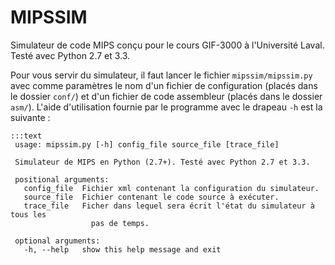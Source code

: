 # MIPSSIM

Simulateur de code MIPS conçu pour le cours GIF-3000 à l'Université Laval. Testé avec Python 2.7 et 3.3.

Pour vous servir du simulateur, il faut lancer le fichier `mipssim/mipssim.py` avec comme paramètres le nom d'un fichier de configuration (placés dans le dossier `conf/`) et d'un fichier de code assembleur (placés dans le dossier `asm/`). L'aide d'utilisation fournie par le programme avec le drapeau `-h` est la suivante : 

    :::text
     usage: mipssim.py [-h] config_file source_file [trace_file]
          
     Simulateur de MIPS en Python (2.7+). Testé avec Python 2.7 et 3.3.
      
     positional arguments:
       config_file  Fichier xml contenant la configuration du simulateur.
       source_file  Fichier contenant le code source à exécuter.
       trace_file   Ficher dans lequel sera écrit l'état du simulateur à tous les
                      pas de temps.
      
     optional arguments:
       -h, --help   show this help message and exit

